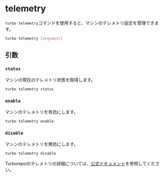 # telemetry

`turbo telemetry`コマンドを使用すると、マシンのテレメトリ設定を管理できます。

```bash
turbo telemetry [argument]
```

## 引数

### `status`

マシンの現在のテレメトリ状態を取得します。

```bash
turbo telemetry status
```

### `enable`

マシンのテレメトリを有効にします。

```bash
turbo telemetry enable
```

### `disable`

マシンのテレメトリを無効にします。

```bash
turbo telemetry disable
```

Turborepoのテレメトリの詳細については、[公式ドキュメント](https://turborepo.com/docs/reference/telemetry)を参照してください。
